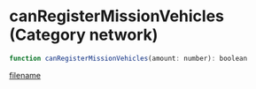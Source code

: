 # canRegisterMissionVehicles (Category network)

```js
function canRegisterMissionVehicles(amount: number): boolean
```

[filename](canRegisterMissionVehicles_m.md ':include')